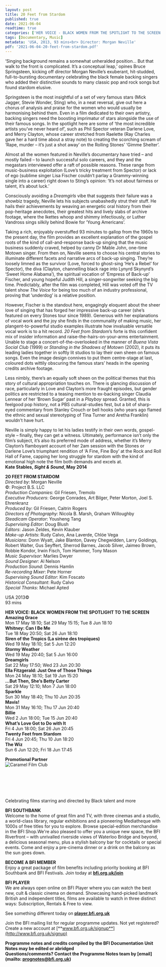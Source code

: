 ```yaml
---
layout: post
title: 20 Feet from Stardom
published: true
date: 2021-06-04
readtime: true
categories: ['HER VOICE - BLACK WOMEN FROM THE SPOTLIGHT TO THE SCREEN']
tags: [Documentary, Music]
metadata: 'USA, 2013, 93 mins<br> Director: Morgan Neville'
pdf: '2021-06-04-20-feet-from-stardom.pdf'
---
```


‘Singing background remains a somewhat unheralded position… But that  walk to the front is complicated. It’s a conceptual leap,’ opines Bruce Springsteen, kicking off director Morgan Neville’s exuberant, hit-studded, full-to-bursting documentary celebrating the black female backing singers who added their distinctive sounds to many classic pop and rock songs but found stardom elusive.

Springsteen is the most insightful of a set of very famous stars (Mick Jagger, Stevie Wonder, Sting) who, in a neat reversal, give out here a chorus of analysis and praise for the women who would usually be harmonising behind them. Even in a film dedicated to their own artistry, backing singers need the boosting imprimatur of stars alongside the use of their famous songs. In the spotlight here are some of ‘the most incredible artists you’ve never heard of’, such as Phil Spector veteran Darlene Love, and Merry Clayton, whose career stretched from Raelette (Ray Charles gave her a hard time about a stray note) to creating the scorching scream of ‘Rape, murder – it’s just a shot away’ on the Rolling Stones’ ‘Gimme Shelter’.

Almost all the women featured in Neville’s documentary have tried – and mostly failed – to launch successful solo careers, and they and the megastars interviewed offer a raft of possible reasons. These range from music-business exploitation (Love’s tricky treatment from Spector) or lack of ego (sublime singer Lisa Fischer couldn’t parlay a Grammy-winning single into a career) right down to Sting’s opinion: ‘It’s not about fairness or talent, it’s about luck.’

Consciously avoiding a _Dreamgirls_ vibe that suggests their failure was a showbiz tragedy, Neville lets his subjects unabashedly strut their stuff. He hails their achievements by weaving an energetic oral history from their pop-heritage anecdotes, their greatest hits and lively slabs of archive footage, where the Ikettes whoop and shimmy infectiously, or Luther Vandross sings silkily behind Bowie for ‘Young Americans’.

Taking a rich, enjoyably overstuffed 93 minutes to gallop from the 1960s to the present day, the film provides an excellent explanation of the gospel roots of the kind of call-and-response back-up singing that the music business suddenly craved, helped by canny Dr Mable John, one-time Motown singer. From then on, Neville seems to choose his central stories to illuminate different facets and narrative arcs of back-up singing. They’re loosely limned as the survivor (Love, forced to ghost-sing ‘He’s a Rebel’ for Spector), the diva (Clayton, channelling black rage into Lynyrd Skynyrd’s ‘Sweet Home Alabama’), the spiritual vocation of ‘Empress of Back-up’ Fischer, and young hopeful Judith Hill, a singer-songwriter seeking the big time. Predictably, after the film was completed, Hill was voted off the TV talent show _The Voice_ for being too much of an industry professional, proving that ‘underdog’ is a  relative position.

However, Fischer is the standout here, engagingly eloquent about the sheer love of singing that has forged her impressive back-up career (she’s featured on every Stones tour since 1989). Generous with her explanations of vocal work and the joy she finds in the communality of making music, her plangent-to-powerful studio examples illustrate how invaluable versatile vocal work is to a hit record. _20 Feet from Stardom_’s forte is this confident mix of insider information and raise-the-hairs-on-your-arms entertainment. Unable to stage a concert-of-the-overlooked in the manner of _Buena Vista Social Club_ (1999) or _Standing in the Shadows of Motown_ (2002), it puts its leading ladies together in softly lit studios to lay their own sheen on famous songs. Even the image design connives to put them centre-stage at last, coloured dots wittily obscuring the famous stars’ heads in the opening credits archive footage.

Less nimbly, there’s an equally soft sheen on the political themes that this story of cultural appropriation touches on. There is glancing discussion of race, particularly in Love and Clayton’s more fraught episodes, but gender politics are restricted to a teasing mention to ex-backing singer Claudia Lennear of her ‘Brown Sugar’ past in a _Playboy_ spread. Granted, this is feelgood pop history, not a PBS cultural-studies fest, but a bit of sharp-eyed commentary from Stanley Crouch or bell hooks (who years ago flamed the ethnic and sexual stereotyping of Tina Turner and Aretha Franklin) wouldn’t have hurt.

Neville is simply happy to let his ladies testify in their own words, gospel-style – finally, they can get a witness. Ultimately, performance isn’t only the film’s subject, it’s also its preferred mode of address, whether it’s Merry Clayton’s flamboyant account of her 2am session with the Stones or Darlene Love’s triumphant rendition of ‘A Fine, Fine Boy’ at the Rock and Roll Hall of Fame, capping her long struggle for stardom with the kind of emotional high note the film both demands and excels at.  
**Kate Stables, _Sight & Sound_, May 2014**

**20 FEET FROM STARDOM**  
_Directed by_: Morgan Neville  
©: Project B.S. LLC  
_Production Companies_: Gil Friesen, Tremolo  
_Executive Producers_: George Conrades, Art Bilger,  Peter Morton, Joel S. Ehrenkranz  
_Produced by_: Gil Friesen, Caitrin Rogers  
_Directors of Photography_: Nicola B. Marsh,  Graham Willoughby  
_Steadicam Operator_: Yousheng Tang  
_Supervising Editor_: Doug Blush  
_Editors_: Jason Zeldes, Kevin Klauber  
_Make-up Artists_: Rudy Calvo, Ana Laverde,  Chlóe Vega  
_Musicians_: Donn Wyatt, Jake Blanton,  Davey Chegwidden, Larry Goldings, Robert Walter, Gus Seyffert, Sherrod Barnes,  Jacob Silver, Jaimeo Brown, Robbie Kondor,  Irwin Fisch, Tom Hammer, Tony Mason  
_Music Supervisor_: Marlies Dwyer  
_Sound Designer_: Al Nelson  
_Production Sound_: Dennis Hamlin  
_Re-recording Mixer_: Pete Horner  
_Supervising Sound Editor_: Kim Foscato  
_Historical Consultant_: Rudy Calvo  
_Special Thanks_: Michael Apted  

USA 2013©  
93 mins

**HER VOICE: BLACK WOMEN FROM THE SPOTLIGHT TO THE SCREEN**<br>
**Amazing Grace**<br>
Mon 17 May 18:10; Sat 29 May 15:15; Tue 8 Jun 18:10<br>
**Whitney: Can I Be Me**<br>
Tue 18 May 20:50; Sat 26 Jun 18:10<br>
**Siren of the Tropics (La sirène des tropiques)**<br>
Wed 19 May 18:10; Sat 5 Jun 12:20<br>
**Stormy Weather**<br>
Wed 19 May 20:40; Sat 5 Jun 16:00<br>
**Dreamgirls**<br>
Sat 22 May 17:50; Wed 23 Jun 20:30<br>
**Ella Fitzgerald: Just One of Those Things**<br>
Mon 24 May 18:10; Sat 19 Jun 15:20<br>
**…But Then, She’s Betty Carter**<br>
Sat 29 May 12:10; Mon 7 Jun 18:00<br>
**Sparkle**<br>
Sun 30 May 18:40; Thu 10 Jun 20:35<br>
**Mavis!**<br>
Mon 31 May 16:10; Thu 17 Jun 20:40<br>
**Billie**<br>
Wed 2 Jun 18:00; Tue 15 Jun 20:40<br>
**What’s Love Got to Do with It**<br>
Fri 4 Jun 18:00; Sat 26 Jun 20:45<br>
**Twenty Feet from Stardom**<br>
Fri 4 Jun 20:45; Thu 10 Jun 18:20<br>
**The Wiz**<br>
Sun 6 Jun 12:20; Fri 18 Jun 17:45<br>

**Promotional Partner**<br>
<img style="float: left;" src="/img/partner/caramel-logo.jpg" alt="Caramel Film Club" title="Caramel Film Club">
<br><br><br><br><br><br>
<!-- ![Caramel Film Club](/img/partner/caramel-logo.jpg) -->
Celebrating films starring and directed by Black talent and more<br>

**BFI SOUTHBANK**  
Welcome to the home of great film and TV, with three cinemas and a studio, a world-class library, regular exhibitions and a pioneering Mediatheque with 1000s of free titles for you to explore. Browse special-edition merchandise in the BFI Shop.We&#39;re also pleased to offer you a unique new space, the BFI Riverfront – with unrivalled riverside views of Waterloo Bridge and beyond, a delicious seasonal menu, plus a stylish balcony bar for cocktails or special events. Come and enjoy a pre-cinema dinner or a drink on the balcony as the sun goes down.  

**BECOME A BFI MEMBER**  
Enjoy a great package of film benefits including priority booking at BFI Southbank and BFI Festivals. Join today at [**bfi.org.uk/join**](http://www.bfi.org.uk/join)  

**BFI PLAYER**  
 We are always open online on BFI Player where you can watch the best new, cult &amp; classic cinema on demand. Showcasing hand-picked landmark British and independent titles, films are available to watch in three distinct ways: Subscription, Rentals &amp; Free to view.  

See something different today on [**player.bfi.org.uk**](https://player.bfi.org.uk)  

Join the BFI mailing list for regular programme updates. Not yet registered? Create a new account at [**www.bfi.org.uk/signup**](http://www.bfi.org.uk/signup)

**Programme notes and credits compiled by the BFI Documentation Unit  
Notes may be edited or abridged  
Questions/comments? Contact the Programme Notes team by [email](mailto: prognotes@bfi.org.uk)**
<!--stackedit_data:
eyJoaXN0b3J5IjpbLTE4OTcyMTU2MzVdfQ==
-->
